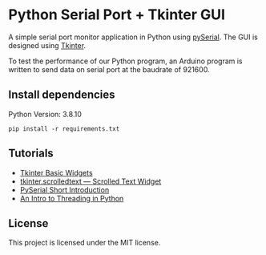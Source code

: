 # Python Serial Port + Tkinter GUI

A simple serial port monitor application in Python using [pySerial](https://pypi.org/project/pyserial/). The GUI is designed using [Tkinter](https://docs.python.org/3/library/tkinter.html).

To test the performance of our Python program, an Arduino program is written to send data on serial port at the baudrate of 921600.

## Install dependencies

Python Version: 3.8.10

```console
pip install -r requirements.txt
```

## Tutorials

- [Tkinter Basic Widgets](https://tkdocs.com/tutorial/widgets.html)
- [tkinter.scrolledtext — Scrolled Text Widget](https://docs.python.org/3/library/tkinter.scrolledtext.html)
- [PySerial Short Introduction](https://pyserial.readthedocs.io/en/latest/shortintro.html)
- [An Intro to Threading in Python](https://realpython.com/intro-to-python-threading/)

## License

This project is licensed under the MIT license.
